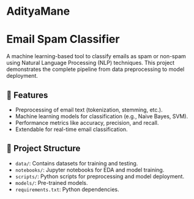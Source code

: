# AdityaMane

# Email Spam Classifier

A machine learning-based tool to classify emails as spam or non-spam using Natural Language Processing (NLP) techniques. This project demonstrates the complete pipeline from data preprocessing to model deployment.

## 🚀 Features
- Preprocessing of email text (tokenization, stemming, etc.).
- Machine learning models for classification (e.g., Naive Bayes, SVM).
- Performance metrics like accuracy, precision, and recall.
- Extendable for real-time email classification.

## 📂 Project Structure
- `data/`: Contains datasets for training and testing.
- `notebooks/`: Jupyter notebooks for EDA and model training.
- `scripts/`: Python scripts for preprocessing and model deployment.
- `models/`: Pre-trained models.
- `requirements.txt`: Python dependencies.

